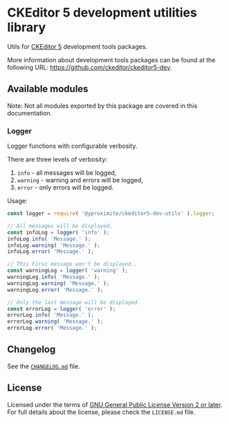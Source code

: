 CKEditor 5 development utilities library
========================================

Utils for [CKEditor 5](https://ckeditor.com) development tools packages.

More information about development tools packages can be found at the following URL: <https://github.com/ckeditor/ckeditor5-dev>.

## Available modules

Note: Not all modules exported by this package are covered in this documentation.

### Logger

Logger functions with configurable verbosity.

There are three levels of verbosity:

1. `info` - all messages will be logged,
2. `warning` - warning and errors will be logged,
3. `error` - only errors will be logged.

Usage:

```js
const logger = require( '@yproximite/ckeditor5-dev-utils' ).logger;

// All messages will be displayed.
const infoLog = logger( 'info' );
infoLog.info( 'Message.' );
infoLog.warning( 'Message.' );
infoLog.error( 'Message.' );

// This First message won't be displayed..
const warningLog = logger( 'warning' );
warningLog.info( 'Message.' );
warningLog.warning( 'Message.' );
warningLog.error( 'Message.' );

// Only the last message will be displayed.
const errorLog = logger( 'error' );
errorLog.info( 'Message.' );
errorLog.warning( 'Message.' );
errorLog.error( 'Message.' );
```

## Changelog

See the [`CHANGELOG.md`](https://github.com/ckeditor/ckeditor5-dev/blob/master/packages/ckeditor5-dev-utils/CHANGELOG.md) file.

## License

Licensed under the terms of [GNU General Public License Version 2 or later](http://www.gnu.org/licenses/gpl.html). For full details about the license, please check the `LICENSE.md` file.
